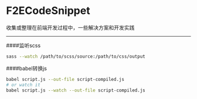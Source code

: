 F2ECodeSnippet
==============
收集或整理在前端开发过程中，一些解决方案和开发实践

---
####监听scss
```bash
sass --watch /path/to/scss/source:/path/to/css/output
```

####babel转换js
```bash
babel script.js --out-file script-compiled.js
# or watch it
babel script.js --watch --out-file script-compiled.js
```

